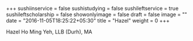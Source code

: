 +++
sushiinservice = false
sushistudying = false
sushileftservice = true
sushileftscholarship = false
showonlyimage = false
draft = false
image = ""
date = "2016-11-05T18:25:22+05:30"
title = "Hazel"
weight = 0
+++

Hazel Ho Ming Yeh, LLB (Durh), MA
<!--more-->
